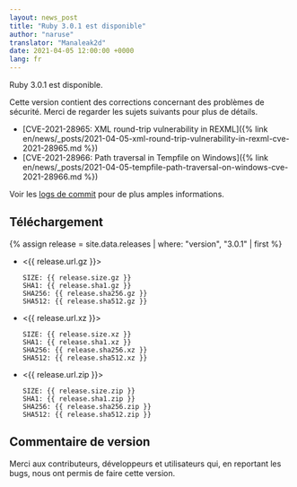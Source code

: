 ```yaml
---
layout: news_post
title: "Ruby 3.0.1 est disponible"
author: "naruse"
translator: "Manaleak2d"
date: 2021-04-05 12:00:00 +0000
lang: fr
---
```


Ruby 3.0.1 est disponible.

Cette version contient des corrections concernant des problèmes de sécurité.
Merci de regarder les sujets suivants pour plus de détails.

- [CVE-2021-28965: XML round-trip vulnerability in REXML]({% link en/news/_posts/2021-04-05-xml-round-trip-vulnerability-in-rexml-cve-2021-28965.md %})
- [CVE-2021-28966: Path traversal in Tempfile on Windows]({% link en/news/_posts/2021-04-05-tempfile-path-traversal-on-windows-cve-2021-28966.md %})

Voir les [logs de commit](https://github.com/ruby/ruby/compare/v3_0_0...v3_0_1) pour de plus amples informations.

## Téléchargement

{% assign release = site.data.releases | where: "version", "3.0.1" | first %}

- <{{ release.url.gz }}>

      SIZE: {{ release.size.gz }}
      SHA1: {{ release.sha1.gz }}
      SHA256: {{ release.sha256.gz }}
      SHA512: {{ release.sha512.gz }}

- <{{ release.url.xz }}>

      SIZE: {{ release.size.xz }}
      SHA1: {{ release.sha1.xz }}
      SHA256: {{ release.sha256.xz }}
      SHA512: {{ release.sha512.xz }}

- <{{ release.url.zip }}>

      SIZE: {{ release.size.zip }}
      SHA1: {{ release.sha1.zip }}
      SHA256: {{ release.sha256.zip }}
      SHA512: {{ release.sha512.zip }}

## Commentaire de version

Merci aux contributeurs, développeurs et utilisateurs qui, en reportant les bugs, nous ont permis de faire cette version.

